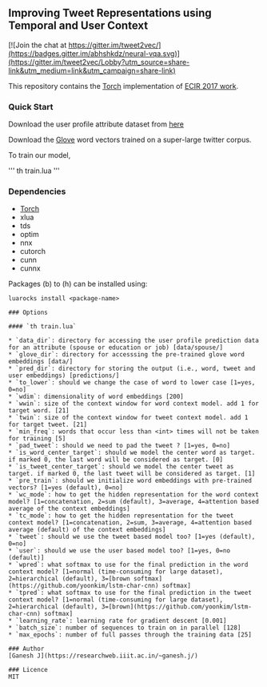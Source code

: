## Improving Tweet Representations using Temporal and User Context

[![Join the chat at https://gitter.im/tweet2vec/](https://badges.gitter.im/abhshkdz/neural-vqa.svg)](https://gitter.im/tweet2vec/Lobby?utm_source=share-link&utm_medium=link&utm_campaign=share-link)

This repository contains the [Torch](http://torch.ch/) implementation of [ECIR 2017 work](https://arxiv.org/abs/1612.06062). 

### Quick Start
Download the user profile attribute dataset from [here](http://cs.stanford.edu/~bdlijiwei/ACL_profile_full_data.zip)

Download the [Glove](http://nlp.stanford.edu/data/glove.twitter.27B.zip) word vectors trained on a super-large twitter corpus.

To train our model,

'''
th train.lua
'''

### Dependencies
* [Torch](http://torch.ch/)
* xlua
* tds
* optim
* nnx
* cutorch
* cunn
* cunnx

Packages (b) to (h) can be installed using:
```
luarocks install <package-name>

### Options

#### `th train.lua`

* `data_dir`: directory for accessing the user profile prediction data for an attribute (spouse or education or job) [data/spouse/]
* `glove_dir`: directory for accesssing the pre-trained glove word embeddings [data/]
* `pred_dir`: directory for storing the output (i.e., word, tweet and user embeddings) [predictions/]
* `to_lower`: should we change the case of word to lower case [1=yes, 0=no]
* `wdim`: dimensionality of word embeddings [200]
* `wwin`: size of the context window for word context model. add 1 for target word. [21]
* `twin`: size of the context window for tweet context model. add 1 for target tweet. [21]
* `min_freq`: words that occur less than <int> times will not be taken for training [5]
* `pad_tweet`: should we need to pad the tweet ? [1=yes, 0=no]
* `is_word_center_target`: should we model the center word as target. if marked 0, the last word will be considered as target. [0]
* `is_tweet_center_target`: should we model the center tweet as target. if marked 0, the last tweet will be considered as target. [1]
* `pre_train`: should we initialize word embeddings with pre-trained vectors? [1=yes (default), 0=no]
* `wc_mode`: how to get the hidden representation for the word context model? [1=concatenation, 2=sum (default), 3=average, 4=attention based average of the context embeddings]
* `tc_mode`: how to get the hidden representation for the tweet context model? [1=concatenation, 2=sum, 3=average, 4=attention based average (default) of the context embeddings]
* `tweet`: should we use the tweet based model too? [1=yes (default), 0=no]
* `user`: should we use the user based model too? [1=yes, 0=no (default)]
* `wpred`: what softmax to use for the final prediction in the word context model? [1=normal (time-consuming for large dataset), 2=hierarchical (default), 3=[brown softmax](https://github.com/yoonkim/lstm-char-cnn) softmax]
* `tpred`: what softmax to use for the final prediction in the tweet context model? [1=normal (time-consuming for large dataset), 2=hierarchical (default), 3=[brown](https://github.com/yoonkim/lstm-char-cnn) softmax]
* `learning_rate`: learning rate for gradient descent [0.001]
* `batch_size`: number of sequences to train on in parallel [128]
* `max_epochs`: number of full passes through the training data [25]

### Author
[Ganesh J](https://researchweb.iiit.ac.in/~ganesh.j/)

### Licence
MIT